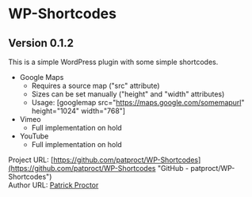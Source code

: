 # WP-Shortcodes
**Version 0.1.2**
---

This is a simple WordPress plugin with some simple shortcodes.

* Google Maps
	* Requires a source map ("src" attribute)
	* Sizes can be set manually ("height" and "width" attributes)
	* Usage: [googlemap src="https://maps.google.com/somemapurl" height="1024" width="768"]
* Vimeo
	* Full implementation on hold
* YouTube
	* Full implementation on hold

Project URL: [https://github.com/patproct/WP-Shortcodes](https://github.com/patproct/WP-Shortcodes "GitHub - patproct/WP-Shortcodes")  
Author URL: [Patrick Proctor](http://patrickjproctor.com/ "Patrick Proctor was here")